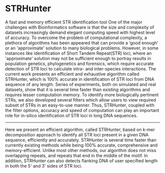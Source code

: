 # STRHunter
A fast and memory efficient STR identification tool
One of the major challenges with Bioinformatics software is that the size and complexity of datasets 
increasingly demand elegant computing speed with highest level of accuracy. To overcome the problem of 
computational complexity, a plethora of algorithms has been appeared that can provide a ‘good enough’ or 
an 'approximate' solution to many biological problems. However, in some instances like identification 
of Short Tandem Repeat(STR) loci, where an 'approximate' solution may not be sufficient enough to portray 
results in population genetics, phylogenetics and forensics, which require accurate detection of STR loci 
to calculate intra- and inter-species interactions. The current work presents an efficient and exhaustive 
algorithm called STRHunter, which is 100\% accurate in identification of STR loci from DNA sequence of 
any length. Series of experiments, both on simulated and real datasets, show that it is several time 
faster than existing algorithms and requires lesser computation memory. To identify more biologically 
pertinent STRs, we also developed several filters which allow users to view required subset of STRs in 
an easy-to-use manner. Thus, STRHunter, coupled with the filter options, accuracy and speed of computation 
can play an important role for in-silico identification of STR loci in long DNA sequences. 
******************************************************************************************
Here we present an efficient algorithm, called STRHunter, based on k-mer decomposition approach to identify all STR loci present in a given DNA sequence, efficiently and accurately. STRHunter is several time faster than currently existing methods while being 100\% accurate, comprehensive and memory-efficient. Unlike most other methods, our algorithm does not miss overlapping repeats, and repeats that end in the middle of the motif. In addition, STRHunter can also detects flanking DNA of user specified length in both the 5' and 3' sides of STR loci.

